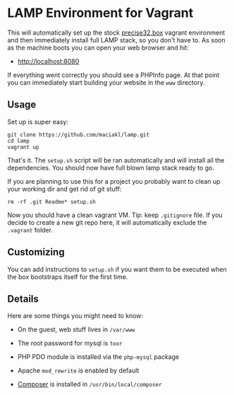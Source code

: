 LAMP Environment for Vagrant
===

This will automatically set up the stock [precise32.box][p32] vagrant environment and then immediately
install full LAMP stack, so you don't have to. As soon as the machine boots you can open your
web browser and hit:

- [http://localhost:8080](http://localhost:8080/)

If everything went correctly you should see a PHPInfo page. At that point you can immediately
start building your website in the `www` directory.

Usage
---

Set up is super easy:

    git clone https://github.com/maciakl/lamp.git
    cd lamp
    vagrant up

That's it. The `setup.sh` script will be ran automatically and will install all the dependencies. 
You should now have full blown lamp stack ready to go.

If you are planning to use this for a project you probably want to clean up your working dir and
get rid of git stuff:

    rm -rf .git Readme* setup.sh
    
Now you should have a clean vagrant VM. Tip: keep `.gitignore` file. If you decide to create a new
git repo here, it will automatically exclude the `.vagrant` folder.

Customizing
---

You can add instructions to `setup.sh` if you want them to be executed when the box bootstraps 
itself for the first time.

Details
---

Here are some things you might need to know:

- On the guest, web stuff lives in `/var/www`
- The root password for mysql is `toor`
- PHP PDO module is installed via the `php-mysql` package
- Apache `mod_rewrite` is enabled by default
- [Composer][co] is installed in `/usr/bin/local/composer`


  [co]: http://getcomposer.org
  [p32]: http://files.vagrantup.com/precise32.box
  [vag]: http://vagrantup.com
